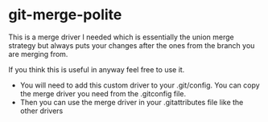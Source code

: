 # git-merge-polite
This is a merge driver I needed which is essentially the union merge strategy but always puts your changes after the ones from the branch you are merging from.

If you think this is useful in anyway feel free to use it.

* You will need to add this custom driver to your .git/config. You can copy the merge driver you need from the .gitconfig file.
* Then you can use the merge driver in your .gitattributes file like the other drivers

